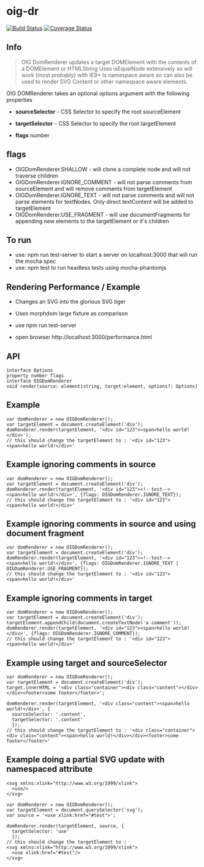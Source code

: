 # oig-dr

[![Build Status](https://travis-ci.org/shock01/oig-dr.svg?branch=master)](https://travis-ci.org/shock01/oig-dr)
[![Coverage Status](https://coveralls.io/repos/github/shock01/oig-dr/badge.svg?branch=master&unique123)](https://coveralls.io/github/shock01/oig-dr?branch=master)


## Info

> OIG DomRenderer updates a target DOMElement with the contents of a DOMElement or HTMLString
> Uses isEqualNode extensively so will work (most probably) with IE9+
> Is namespace aware so can also be used to render SVG Content or other namespace aware elements.

OIG DOMRenderer takes an optional options argument with the following properties
- **sourceSelector** - CSS Selector to specify the root sourceElement
- **targetSelector** - CSS Selector to specify the root targetElement

- **flags** number

## flags
- OIGDomRenderer.SHALLOW - will clone a complete node and will not traverse children
- OIGDomRenderer.IGNORE_COMMENT - will not parse comments from sourceElement and will remove comments from targetElement
- OIGDomRenderer.IGNORE_TEXT - will not parse comments and will not parse elements for textNodes. Only direct textContent will be added to targetElement
- OIGDomRenderer.USE_FRAGMENT - will use documentFragments for appending new elements to the targetElement or it's children
##

## To run

- use: npm run test-server to start a server on localhost:3000 that will run the mocha spec
- use: npm test to run headless tests using mocha-phantomjs

## Rendering Performance / Example

- Changes an SVG into the glorious SVG tiger
- Uses morphdom large fixture as comparison

- use npm run test-server
- open browser http://localhost:3000/performance.html

## API
```
interface Options
property number flags
interface OIGDomRenderer
void render(source: element|string, target:element, options?: Options)
```

## Example
```
var domRenderer = new OIGDomRenderer();
var targetElement = document.createElement('div');
domRenderer.render(targetElement, '<div id="123"><span>hello world!</div>');
// this should change the targetElement to : '<div id="123"><span>hello world!</div>'
```

## Example ignoring comments in source
```
var domRenderer = new OIGDomRenderer();
var targetElement = document.createElement('div');
domRenderer.render(targetElement, '<div id="123"><!--test--><span>hello world!</div>', {flags: OIGDomRenderer.IGNORE_TEXT});
// this should change the targetElement to : '<div id="123"><span>hello world!</div>'
```

## Example ignoring comments in source and using document fragment
```
var domRenderer = new OIGDomRenderer();
var targetElement = document.createElement('div');
domRenderer.render(targetElement, '<div id="123"><!--test--><span>hello world!</div>', {flags: OIGDomRenderer.IGNORE_TEXT | OIGDomRenderer.USE_FRAGMENT});
// this should change the targetElement to : '<div id="123"><span>hello world!</div>'
```

## Example ignoring comments in target
```
var domRenderer = new OIGDomRenderer();
var targetElement = document.createElement('div');
targetElement.appendChild(document.createTextNode('a comment'));
domRenderer.render(targetElement, '<div id="123"><span>hello world!</div>', {flags: OIGDomRenderer.IGNORE_COMMENT});
// this should change the targetElement to : '<div id="123"><span>hello world!</div>'
```


## Example using target and sourceSelector
```
var domRenderer = new OIGDomRenderer();
var targetElement = document.createElement('div');
target.innerHTML = '<div class="container"><div class="content"></div></div><footer>some footer</footer>';

domRenderer.render(targetElement, '<div class="content"><span>hello world!</div>', {
  sourceSelector: '.content',
  targetSelector: '.content'
  });
// this should change the targetElement to : '<div class="container"><div class="content"><span>hello world!</div></div><footer>some footer</footer>'
```

## Example doing a partial SVG update with namespaced attribute
```
<svg xmlns:xlink="http://www.w3.org/1999/xlink">
  <use/>
</svg>

var domRenderer = new OIGDomRenderer();
var targetElement = document.querySelector('svg');
var source = '<use xlink:href="#test">';

domRenderer.render(targetElement, source, {
  targetSelector: 'use'
  });
// this should change the targetElement to :
<svg xmlns:xlink="http://www.w3.org/1999/xlink">
  <use xlink:href="#test"/>
</svg>

```
